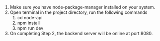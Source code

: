 1. Make sure you have node-package-manager installed on your system. 
2. Open terminal in the project directory, run the following commands
	1. cd node-api
	2. npm install
	3. npm run dev
3. On completing Step 2, the backend server will be online at port 8080.